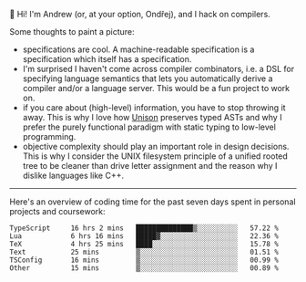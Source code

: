 :wave: Hi! I'm Andrew (or, at your option, Ondřej), and I hack on compilers. 

Some thoughts to paint a picture:
- specifications are cool. A machine-readable specification is a specification which itself has a specification.
- I'm surprised I haven't come across compiler combinators, i.e. a DSL for specifying language semantics that lets you automatically derive a compiler and/or a language server. This would be a fun project to work on.
- if you care about (high-level) information, you have to stop throwing it away. This is why I love how [Unison](https://github.com/unisonweb/unison) preserves typed ASTs and why I prefer the purely functional paradigm with static typing to low-level programming.
- objective complexity should play an important role in design decisions. This is why I consider the UNIX filesystem principle of a unified rooted tree to be cleaner than drive letter assignment and the reason why I dislike languages like C++.

---

Here's an overview of coding time for the past seven days spent in personal projects and coursework:
<!--START_SECTION:waka-->

```text
TypeScript     16 hrs 2 mins   ██████████████▒░░░░░░░░░░   57.22 %
Lua            6 hrs 16 mins   █████▓░░░░░░░░░░░░░░░░░░░   22.36 %
TeX            4 hrs 25 mins   ████░░░░░░░░░░░░░░░░░░░░░   15.78 %
Text           25 mins         ▒░░░░░░░░░░░░░░░░░░░░░░░░   01.51 %
TSConfig       16 mins         ▒░░░░░░░░░░░░░░░░░░░░░░░░   00.99 %
Other          15 mins         ▒░░░░░░░░░░░░░░░░░░░░░░░░   00.89 %
```

<!--END_SECTION:waka-->

<!--
**viluon/viluon** is a ✨ _special_ ✨ repository because its `README.md` (this file) appears on your GitHub profile.

Here are some ideas to get you started:

- 🔭 I’m currently working on ...
- 🌱 I’m currently learning ...
- 👯 I’m looking to collaborate on ...
- 🤔 I’m looking for help with ...
- 💬 Ask me about ...
- 📫 How to reach me: ...
- 😄 Pronouns: ...
- ⚡ Fun fact: ...
-->
